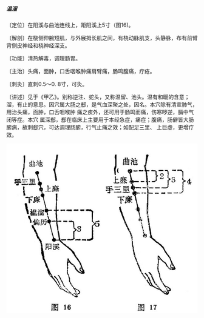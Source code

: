 ##### 温溜

〔定位〕在阳溪与曲池连线上，距阳溪上5寸（图16)。

〔解剖〕在桡侧伸腕短肌，与外展拇长肌之间，有桡动脉肌支，头静脉，布有前臂背侧皮神经和桡神经深支。

〔功能〕清热解毒，调理肠胃。

〔主治〕头痛，面肿，口舌咽喉肿痛肩臂痛，肠鸣腹痛，疔疮。

〔刺灸〕直刺0.5〜0. 8寸，可灸。

〔讲述〕见于《甲乙》。别称逆注、蛇头，又称温留、池头。温有和暖的含意；溜，有止的意思。因穴属大肠之郄，是气血深聚之处，因名。本穴除有清宣肺气，用治头痛，面肿，口舌咽喉肿 痛之疾外，还可用于肠鸣而痛，伤寒哕逆，膈中气闭等症。本穴 属深郄，郄在临床上主要用于本经急症，痛症；腹痛，肠僻皆大肠腑病，故刺郄穴，可达调理肠腑，行气止痛之效；如配足三里、 上巨虚，更增疗效。

<img src="img/图16、17.jpg" style="zoom:80%;" />
